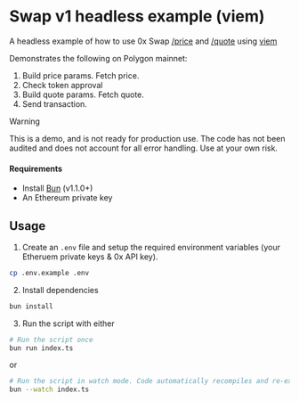 # Swap v1 headless example (viem)

A headless example of how to use 0x Swap [/price](https://0x.org/docs/0x-swap-api/api-references/get-swap-v1-price) and [/quote](https://0x.org/docs/0x-swap-api/api-references/get-swap-v1-quote) using [viem](https://viem.sh/)

Demonstrates the following on Polygon mainnet:

1. Build price params. Fetch price.
2. Check token approval
3. Build quote params. Fetch quote.
4. Send transaction.

> [!WARNING]  
> This is a demo, and is not ready for production use. The code has not been audited and does not account for all error handling. Use at your own risk.


#### Requirements

- Install [Bun](https://bun.sh/) (v1.1.0+)
- An Ethereum private key

## Usage

1. Create an `.env` file and setup the required environment variables (your Etheruem private keys & 0x API key).

```sh
cp .env.example .env
```

2. Install dependencies

```sh
bun install
```

3. Run the script with either

```sh
# Run the script once
bun run index.ts
```

or

```sh
# Run the script in watch mode. Code automatically recompiles and re-executes upon changes.
bun --watch index.ts

```
